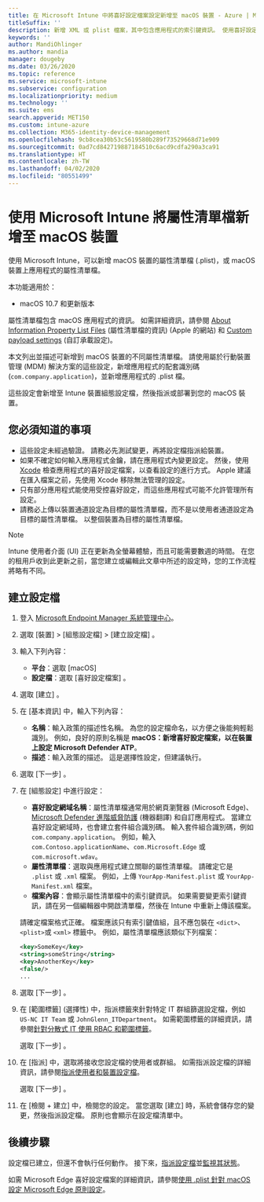 ```yaml
---
title: 在 Microsoft Intune 中將喜好設定檔案設定新增至 macOS 裝置 - Azure | Microsoft Docs
titleSuffix: ''
description: 新增 XML 或 plist 檔案，其中包含應用程式的索引鍵資訊。 使用喜好設定檔案裝置組態設定檔來變更屬性清單檔中的索引鍵資訊，並將其指派給 macOS 裝置。
keywords: ''
author: MandiOhlinger
ms.author: mandia
manager: dougeby
ms.date: 03/26/2020
ms.topic: reference
ms.service: microsoft-intune
ms.subservice: configuration
ms.localizationpriority: medium
ms.technology: ''
ms.suite: ems
search.appverid: MET150
ms.custom: intune-azure
ms.collection: M365-identity-device-management
ms.openlocfilehash: 9cb8cea30b53c5619580b289f73529668d71e909
ms.sourcegitcommit: 0ad7cd842719887184510c6acd9cdfa290a3ca91
ms.translationtype: HT
ms.contentlocale: zh-TW
ms.lasthandoff: 04/02/2020
ms.locfileid: "80551499"
---
```

# <a name="add-a-property-list-file-to-macos-devices-using-microsoft-intune"></a>使用 Microsoft Intune 將屬性清單檔新增至 macOS 裝置

使用 Microsoft Intune，可以新增 macOS 裝置的屬性清單檔 (.plist)，或 macOS 裝置上應用程式的屬性清單檔。

本功能適用於：

- macOS 10.7 和更新版本

屬性清單檔包含 macOS 應用程式的資訊。 如需詳細資訊，請參閱 [About Information Property List Files](https://developer.apple.com/library/archive/documentation/General/Reference/InfoPlistKeyReference/Articles/AboutInformationPropertyListFiles.html) (屬性清單檔的資訊) (Apple 的網站) 和 [Custom payload settings](https://support.apple.com/guide/mdm/custom-mdm9abbdbe7/1/web/1) (自訂承載設定)。

本文列出並描述可新增到 macOS 裝置的不同屬性清單檔。 請使用屬於行動裝置管理 (MDM) 解決方案的這些設定，新增應用程式的配套識別碼 (`com.company.application`)，並新增應用程式的 .plist 檔。

這些設定會新增至 Intune 裝置組態設定檔，然後指派或部署到您的 macOS 裝置。

## <a name="what-you-need-to-know"></a>您必須知道的事項

- 這些設定未經過驗證。 請務必先測試變更，再將設定檔指派給裝置。
- 如果不確定如何輸入應用程式金鑰，請在應用程式內變更設定。 然後，使用 [Xcode](https://developer.apple.com/xcode/) 檢查應用程式的喜好設定檔案，以查看設定的進行方式。 Apple 建議在匯入檔案之前，先使用 Xcode 移除無法管理的設定。
- 只有部分應用程式能使用受控喜好設定，而這些應用程式可能不允許管理所有設定。
- 請務必上傳以裝置通道設定為目標的屬性清單檔，而不是以使用者通道設定為目標的屬性清單檔。 以整個裝置為目標的屬性清單檔。

> [!NOTE]
> Intune 使用者介面 (UI) 正在更新為全螢幕體驗，而且可能需要數週的時間。 在您的租用戶收到此更新之前，當您建立或編輯此文章中所述的設定時，您的工作流程將略有不同。

## <a name="create-the-profile"></a>建立設定檔

1. 登入 [Microsoft Endpoint Manager 系統管理中心](https://go.microsoft.com/fwlink/?linkid=2109431)。
2. 選取 [裝置]   > [組態設定檔]   > [建立設定檔]  。
3. 輸入下列內容：

    - **平台**：選取 [macOS] 
    - **設定檔**：選取 [喜好設定檔案]  。

4. 選取 [建立]  。
5. 在 [基本資訊]  中，輸入下列內容：

    - **名稱**：輸入政策的描述性名稱。 為您的設定檔命名，以方便之後能夠輕鬆識別。 例如，良好的原則名稱是 **macOS：新增喜好設定檔案，以在裝置上設定 Microsoft Defender ATP**。
    - **描述**：輸入政策的描述。 這是選擇性設定，但建議執行。

6. 選取 [下一步]  。

7. 在 [組態設定]  中進行設定：

    - **喜好設定網域名稱**：屬性清單檔通常用於網頁瀏覽器 (Microsoft Edge)、[Microsoft Defender 進階威脅防護](https://docs.microsoft.com/windows/security/threat-protection/microsoft-defender-atp/microsoft-defender-atp-mac) (機器翻譯) 和自訂應用程式。 當建立喜好設定網域時，也會建立套件組合識別碼。 輸入套件組合識別碼，例如 `com.company.application`。 例如，輸入 `com.Contoso.applicationName`、`com.Microsoft.Edge` 或 `com.microsoft.wdav`。
    - **屬性清單檔**：選取與應用程式建立關聯的屬性清單檔。 請確定它是 `.plist` 或 `.xml` 檔案。 例如，上傳 `YourApp-Manifest.plist` 或 `YourApp-Manifest.xml` 檔案。
    - **檔案內容**：會顯示屬性清單檔中的索引鍵資訊。 如果需要變更索引鍵資訊，請在另一個編輯器中開啟清單檔，然後在 Intune 中重新上傳該檔案。

    請確定檔案格式正確。 檔案應該只有索引鍵值組，且不應包裝在 `<dict>`、`<plist>`或 `<xml>` 標籤中。 例如，屬性清單檔應該類似下列檔案：

    ```xml
    <key>SomeKey</key>
    <string>someString</string>
    <key>AnotherKey</key>
    <false/>
    ...
    ```

8. 選取 [下一步]  。
9. 在 [範圍標籤]  (選擇性) 中，指派標籤來針對特定 IT 群組篩選設定檔，例如 `US-NC IT Team` 或 `JohnGlenn_ITDepartment`。 如需範圍標籤的詳細資訊，請參閱[針對分散式 IT 使用 RBAC 和範圍標籤](../fundamentals/scope-tags.md)。

    選取 [下一步]  。

10. 在 [指派]  中，選取將接收您設定檔的使用者或群組。 如需指派設定檔的詳細資訊，請參閱[指派使用者和裝置設定檔](device-profile-assign.md)。

    選取 [下一步]  。

11. 在 [檢閱 + 建立]  中，檢閱您的設定。 當您選取 [建立]  時，系統會儲存您的變更，然後指派設定檔。 原則也會顯示在設定檔清單中。

## <a name="next-steps"></a>後續步驟

設定檔已建立，但還不會執行任何動作。 接下來，[指派設定檔](device-profile-assign.md)並[監視其狀態](device-profile-monitor.md)。

如需 Microsoft Edge 喜好設定檔案的詳細資訊，請參閱[使用 .plist 針對 macOS 設定 Microsoft Edge 原則設定](https://docs.microsoft.com/deployedge/configure-microsoft-edge-on-mac)。

